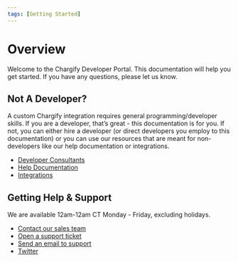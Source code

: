 ```yaml
---
tags: [Getting Started]
---
```


# Overview

Welcome to the Chargify Developer Portal. This documentation will help you get started. If you have any questions, please let us know.

## Not A Developer?

A custom Chargify integration requires general programming/developer skills. If you are a developer, that’s great - this documentation is for you. If not, you can either hire a developer (or direct developers you employ to this documentation) or you can use our resources that are meant for non-developers like our help documentation or integrations.

- [Developer Consultants](https://www.chargify.com/consultants/)
- [Help Documentation](https://chargify.zendesk.com/hc/en-us)
- [Integrations](../ecosystem/Ecosystem.md#integrations)


## Getting Help & Support

We are available 12am-12am CT Monday - Friday, excluding holidays.

- [Contact our sales team](mailto:sales@chargify.com)
- [Open a support ticket](https://chargify.zendesk.com/hc/en-us/requests/new)
- [Send an email to support](mailto:support@chargify.com)
- [Twitter](https://twitter.com/chargify)
